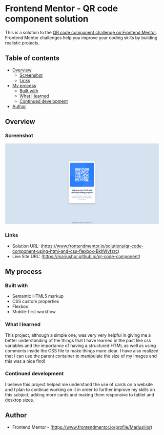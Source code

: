 # Frontend Mentor - QR code component solution

This is a solution to the [QR code component challenge on Frontend Mentor](https://www.frontendmentor.io/challenges/qr-code-component-iux_sIO_H). Frontend Mentor challenges help you improve your coding skills by building realistic projects. 

## Table of contents

- [Overview](#overview)
  - [Screenshot](#screenshot)
  - [Links](#links)
- [My process](#my-process)
  - [Built with](#built-with)
  - [What I learned](#what-i-learned)
  - [Continued development](#continued-development)
- [Author](#author)

## Overview

### Screenshot

![](./images/Screenshot%202022-04-24%20at%2002-36-07%20Frontend%20Mentor%20QR%20code%20component.png)

### Links

- Solution URL: (https://www.frontendmentor.io/solutions/qr-code-component-using-html-and-css-flexbox-BkhWvfzrc)
- Live Site URL: (https://mariushor.github.io/qr-code-component)

## My process

### Built with

- Semantic HTML5 markup
- CSS custom properties
- Flexbox
- Mobile-first workflow

### What I learned

This project, although a simple one, was very very helpful in giving me a better understanding of the things that I have learned in the past like css variables
and the importance of having a structured HTML as well as using comments inside the CSS file to make things more clear. I have also realized that I can use the parent 
container to manipulate the size of my images and this was a nice find!

### Continued development

I believe this project helped me understand the use of cards on a website and I plan to continue working on it in order to further improve my skills on this subject,
adding more cards and making them responsive to tablet and desktop sizes.

## Author

- Frontend Mentor - (https://www.frontendmentor.io/profile/MariusHor)

